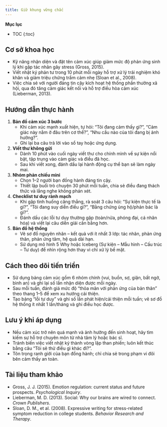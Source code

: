 ```yaml
---
title: Giữ khung vững chắc
---
```


**Mục lục**

- TOC
{:toc}

## Cơ sở khoa học

- Kỹ năng nhận diện và đặt tên cảm xúc giúp giảm mức độ phản ứng sinh lý khi gặp tác nhân gây stress (Gross, 2015).
- Viết nhật ký phản tư trong 10 phút mỗi ngày hỗ trợ xử lý trải nghiệm khó khăn và giảm triệu chứng trầm cảm nhẹ (Sloan et al., 2008).
- Việc chia sẻ với người đáng tin cậy kích hoạt hệ thống phần thưởng xã hội, qua đó tăng cảm giác kết nối và hỗ trợ điều hòa cảm xúc (Lieberman, 2013).

## Hướng dẫn thực hành

1. **Bản đồ cảm xúc 3 bước**
   - Khi cảm xúc mạnh xuất hiện, tự hỏi: “Tôi đang cảm thấy gì?”, “Cảm giác này nằm ở đâu trên cơ thể?”, “Nhu cầu nào của tôi đang bị ảnh hưởng?”.
   - Ghi lại ba câu trả lời vào sổ tay hoặc ứng dụng.
2. **Viết thư không gửi**
   - Dành 10 phút vào cuối ngày viết thư cho chính mình về sự kiện nổi bật, tập trung vào cảm giác và điều đã học.
   - Sau khi viết xong, đánh dấu lại hành động cụ thể bạn sẽ làm ngày mai.
3. **Nhóm phản chiếu mini**
   - Chọn 1–2 người bạn đồng hành đáng tin cậy.
   - Thiết lập buổi trò chuyện 30 phút mỗi tuần, chia sẻ điều đang thách thức và lắng nghe không phán xét.
4. **Checklist tư duy rành mạch**
   - Khi gặp tình huống căng thẳng, rà soát 3 câu hỏi: “Sự kiện thực tế là gì?”, “Tôi đang suy diễn điều gì?”, “Bằng chứng ủng hộ/phản bác là gì?”.
   - Đánh dấu các lỗi tư duy thường gặp (toàn/nửa, phóng đại, cá nhân hóa) và viết lại câu diễn giải cân bằng hơn.
5. **Bản đồ hệ thống**
   - Vẽ sơ đồ nguyên nhân – kết quả với ít nhất 3 lớp: tác nhân, phản ứng thân, phản ứng tâm, hệ quả dài hạn.
   - Sử dụng mô hình 5 Why hoặc Iceberg (Sự kiện – Mẫu hình – Cấu trúc – Tư duy) để nhìn rộng hơn thay vì chỉ xử lý bề mặt.

## Cách theo dõi tiến triển

- Sử dụng bảng cảm xúc gồm 6 nhóm chính (vui, buồn, sợ, giận, bất ngờ, bình an) và ghi lại số lần nhận diện được mỗi ngày.
- Sau mỗi tuần, đánh giá mức độ “thỏa mãn với phản ứng của bản thân” theo thang 1–5 để xem xu hướng cải thiện.
- Tạo bảng “lỗi tư duy” và ghi số lần phát hiện/cải thiện mỗi tuần; vẽ sơ đồ hệ thống ít nhất 1 lần/tháng và ghi điều học được.

## Lưu ý khi áp dụng

- Nếu cảm xúc trở nên quá mạnh và ảnh hưởng đến sinh hoạt, hãy tìm kiếm sự hỗ trợ chuyên môn từ nhà tâm lý hoặc bác sĩ.
- Tránh biến việc viết nhật ký thành vòng lặp than phiền; luôn kết thúc bằng câu “Tôi sẽ thử điều gì khác đi?”.
- Tôn trọng ranh giới của bạn đồng hành; chỉ chia sẻ trong phạm vi đôi bên cảm thấy an toàn.

## Tài liệu tham khảo

- Gross, J. J. (2015). Emotion regulation: current status and future prospects. *Psychological Inquiry*.
- Lieberman, M. D. (2013). Social: Why our brains are wired to connect. *Crown Publishers*.
- Sloan, D. M., et al. (2008). Expressive writing for stress-related symptom reduction in college students. *Behavior Research and Therapy*.

